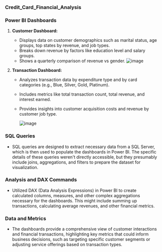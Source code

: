 ### Credit_Card_Financial_Analysis

### Power BI Dashboards
1. **Customer Dashboard:**
   - Displays data on customer demographics such as marital status, age groups, top states by revenue, and job types.
   - Breaks down revenue by factors like education level and salary groups.
   - Shows a quarterly comparison of revenue vs gender.
![image](https://github.com/rohansattarapu18/Credit_Card_Financial_Analysis/assets/168495778/2ea23759-6df8-4ea0-873c-ed0fcdf813d8)


2. **Transaction Dashboard:**
   - Analyzes transaction data by expenditure type and by card categories (e.g., Blue, Silver, Gold, Platinum).
   - Includes metrics like total transaction count, total revenue, and interest earned.
   - Provides insights into customer acquisition costs and revenue by customer job type.
  
     ![image](https://github.com/rohansattarapu18/Credit_Card_Financial_Analysis/assets/168495778/4c37a734-05bb-4f9d-a097-ebf925f1c991)


### SQL Queries
- SQL queries are designed to extract necessary data from a SQL Server, which is then used to populate the dashboards in Power BI. The specific details of these queries weren't directly accessible, but they presumably include joins, aggregations, and filters to prepare the dataset for visualization.

### Analysis and DAX Commands
- Utilized DAX (Data Analysis Expressions) in Power BI to create calculated columns, measures, and other complex aggregations necessary for the dashboards. This might include summing up transactions, calculating average revenues, and other financial metrics.

### Data and Metrics
- The dashboards provide a comprehensive view of customer interactions and financial transactions, highlighting key metrics that could inform business decisions, such as targeting specific customer segments or adjusting service offerings based on transaction types.

